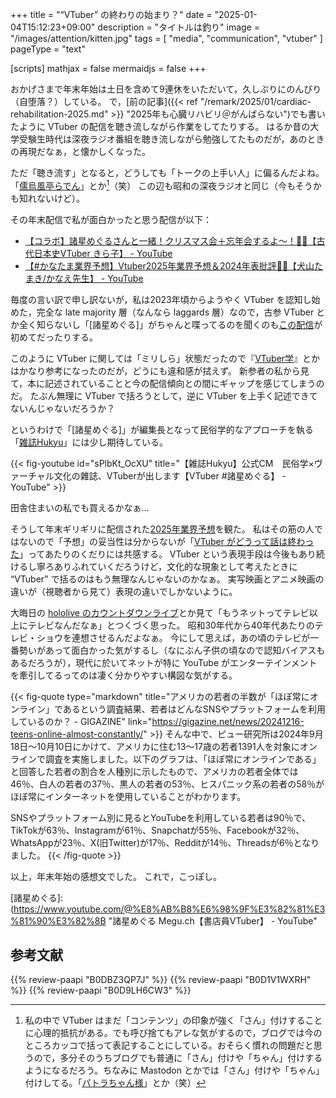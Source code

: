 +++
title = "“VTuber” の終わりの始まり？"
date =  "2025-01-04T15:12:23+09:00"
description = "タイトルは釣り"
image = "/images/attention/kitten.jpg"
tags = [ "media", "communication", "vtuber" ]
pageType = "text"

[scripts]
  mathjax = false
  mermaidjs = false
+++

おかげさまで年末年始は土日を含めて9連休をいただいて，久しぶりにのんびり（自堕落？）している。
で，[前の記事]({{< ref "/remark/2025/01/cardiac-rehabilitation-2025.md" >}} "2025年も心臓リハビリ＠がんばらない")でも書いたように VTuber の配信を聴き流しながら作業をしてたりする。
はるか昔の大学受験生時代は深夜ラジオ番組を聴き流しながら勉強してたものだが，あのときの再現だなぁ，と懐かしくなった。

ただ「聴き流す」となると，どうしても「トークの上手い人」に偏るんだよね。
「[儒烏風亭らでん](https://www.youtube.com/@JuufuuteiRaden "Raden Ch. 儒烏風亭らでん ‐ ReGLOSS - YouTube")」とか[^v1]（笑） この辺も昭和の深夜ラジオと同じ（今もそうかも知れないけど）。

[^v1]: 私の中で VTuber はまだ「コンテンツ」の印象が強く「さん」付けすることに心理的抵抗がある。でも呼び捨てもアレな気がするので，ブログでは今のところカッコで括って表記することにしている。おそらく慣れの問題だと思うので，多分そのうちブログでも普通に「さん」付けや「ちゃん」付けするようになるだろう。ちなみに Mastodon とかでは「さん」付けや「ちゃん」付けしてる。「[パトラちゃん様](https://www.youtube.com/@Patra_Suou "Patra Channel / 周防パトラ - YouTube")」とか（笑）

その年末配信で私が面白かったと思う配信が以下：

- [【コラボ】諸星めぐるさんと一緒！クリスマス会＋忘年会するよ～！🎄🥂【古代日本史VTuber きら子】 - YouTube][きら子/諸星めぐる]
- [【#かなたま業界予想】Vtuber2025年業界予想＆2024年表批評👨‍🏫【犬山たまき/かなえ先生】 - YouTube][2025年業界予想]

毎度の言い訳で申し訳ないが，私は2023年頃からようやく VTuber を認知し始めた，完全な late majority 層（なんなら laggards 層）なので，古参 VTuber とか全く知らないし「[諸星めぐる]」がちゃんと喋ってるのを聞くのも[この配信][きら子/諸星めぐる]が初めてだったりする。

このように VTuber に関しては「ミリしら」状態だったので『[VTuber学]』とかはかなり参考になったのだが，どうにも違和感が拭えず。
新参者の私から見て，本に記述されていることと今の配信傾向との間にギャップを感じてしまうのだ。
たぶん無理に VTuber で括ろうとして，逆に VTuber を上手く記述できてないんじゃないだろうか？

というわけで「[諸星めぐる]」が編集長となって民俗学的なアプローチを執る「[雑誌Hukyu](https://note.com/moroboshi_meguru/n/n042a4fe72e2a "【今冬創刊】VTuberを続ぐ、民俗学で継ぐ。バーチャル文化普及史『Hukyu』　序文公開！【書店員VTuber諸星めぐる】｜書店員VTuber 諸星めぐる")」には少し期待している。

{{< fig-youtube id="sPlbKt_OcXU" title="【雑誌Hukyu】公式CM　民俗学×ヴァーチャル文化の雜誌、VTuberが出します【VTuber #諸星めぐる】 - YouTube" >}}

田舎住まいの私でも買えるかなぁ...

そうして年末ギリギリに配信された[2025年業界予想]を観た。
私はその筋の人ではないので「予想」の妥当性は分からないが「[VTuber がどうって話は終わった](https://www.youtube.com/live/nph09OviDvI?feature=shared&t=8765 "【#かなたま業界予想】Vtuber2025年業界予想＆2024年表批評👨‍🏫【犬山たまき/かなえ先生】 - YouTube")」ってあたりのくだりには共感する。
VTuber という表現手段は今後もあり続けるし寧ろありふれていくだろうけど，文化的な現象として考えたときに “VTuber” で括るのはもう無理なんじゃないのかなぁ。
実写映画とアニメ映画の違いが（視聴者から見て）表現の違いでしかないように。

大晦日の [hololive のカウントダウンライブ](https://www.youtube.com/watch?v=k8Jjwu3YwPo "hololive production COUNTDOWN LIVE 2024▷2025 - YouTube")とか見て「もうネットってテレビ以上にテレビなんだなぁ」とつくづく思った。
昭和30年代から40年代あたりのテレビ・ショウを連想させるんだよなぁ。
今にして思えば，あの頃のテレビが一番勢いがあって面白かった気がするし（なにぶん子供の頃なので認知バイアスもあるだろうが），現代に於いてネットが特に YouTube がエンターテインメントを牽引してるってのは凄く分かりやすい構図な気がする。

{{< fig-quote type="markdown" title="アメリカの若者の半数が「ほぼ常にオンライン」であるという調査結果、若者はどんなSNSやプラットフォームを利用しているのか？ - GIGAZINE" link="https://gigazine.net/news/20241216-teens-online-almost-constantly/" >}}
そんな中で、ピュー研究所は2024年9月18日～10月10日にかけて、アメリカに住む13～17歳の若者1391人を対象にオンラインで調査を実施しました。以下のグラフは、「ほぼ常にオンラインである」と回答した若者の割合を人種別に示したもので、アメリカの若者全体では46％、白人の若者の37％、黒人の若者の53％、ヒスパニック系の若者の58％がほぼ常にインターネットを使用していることがわかります。

SNSやプラットフォーム別に見るとYouTubeを利用している若者は90％で、TikTokが63％、Instagramが61％、Snapchatが55％、Facebookが32％、WhatsAppが23％、X(旧Twitter)が17％、Redditが14％、Threadsが6％となりました。
{{< /fig-quote >}}

以上，年末年始の感想文でした。
これで，こっぽし。

[きら子/諸星めぐる]: https://www.youtube.com/watch?v=cfGP0XpzlAs "【コラボ】諸星めぐるさんと一緒！クリスマス会＋忘年会するよ～！🎄🥂【古代日本史VTuber きら子】 - YouTube"
[2025年業界予想]: https://www.youtube.com/watch?v=nph09OviDvI "【#かなたま業界予想】Vtuber2025年業界予想＆2024年表批評👨‍🏫【犬山たまき/かなえ先生】 - YouTube"
[VTuber学]: https://www.amazon.co.jp/dp/B0DBZ3QP7J?tag=baldandersinf-22&linkCode=ogi&th=1&psc=1 "Amazon.co.jp: VTuber学 eBook : 岡本 健, 山野 弘樹, 吉川 慧: Kindleストア"
[VTuberの哲学]: https://www.amazon.co.jp/dp/B0D1V1WXRH?tag=baldandersinf-22&linkCode=ogi&th=1&psc=1 "Amazon.co.jp: VTuberの哲学 電子書籍: 山野 弘樹: Kindleストア"
[諸星めぐる]: (https://www.youtube.com/@%E8%AB%B8%E6%98%9F%E3%82%81%E3%81%90%E3%82%8B "諸星めぐる Megu.ch【書店員VTuber】 - YouTube"

## 参考文献

{{% review-paapi "B0DBZ3QP7J" %}} <!-- VTuber学 -->
{{% review-paapi "B0D1V1WXRH" %}} <!-- VTuberの哲学 -->
{{% review-paapi "B0D9LH6CW3" %}} <!-- あくまのかんづめ〜周防パトラのエッセイ集〜 -->
